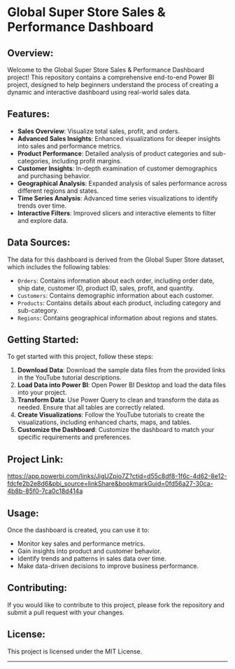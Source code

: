 

# Global Super Store Sales & Performance Dashboard

## Overview:

Welcome to the Global Super Store Sales & Performance Dashboard project! This repository contains a comprehensive end-to-end Power BI project, designed to help beginners understand the process of creating a dynamic and interactive dashboard using real-world sales data.

## Features:

- **Sales Overview**: Visualize total sales, profit, and orders.
- **Advanced Sales Insights**: Enhanced visualizations for deeper insights into sales and performance metrics.
- **Product Performance**: Detailed analysis of product categories and sub-categories, including profit margins.
- **Customer Insights**: In-depth examination of customer demographics and purchasing behavior.
- **Geographical Analysis**: Expanded analysis of sales performance across different regions and states.
- **Time Series Analysis**: Advanced time series visualizations to identify trends over time.
- **Interactive Filters**: Improved slicers and interactive elements to filter and explore data.

## Data Sources:

The data for this dashboard is derived from the Global Super Store dataset, which includes the following tables:
- `Orders`: Contains information about each order, including order date, ship date, customer ID, product ID, sales, profit, and quantity.
- `Customers`: Contains demographic information about each customer.
- `Products`: Contains details about each product, including category and sub-category.
- `Regions`: Contains geographical information about regions and states.

## Getting Started:

To get started with this project, follow these steps:

1. **Download Data**: Download the sample data files from the provided links in the YouTube tutorial descriptions.
2. **Load Data into Power BI**: Open Power BI Desktop and load the data files into your project.
3. **Transform Data**: Use Power Query to clean and transform the data as needed. Ensure that all tables are correctly related.
4. **Create Visualizations**: Follow the YouTube tutorials to create the visualizations, including enhanced charts, maps, and tables.
5. **Customize the Dashboard**: Customize the dashboard to match your specific requirements and preferences.

## Project Link:

https://app.powerbi.com/links/JigUZpio7Z?ctid=d55c8df8-1f6c-4d62-8e12-fdcfe2b2e8d6&pbi_source=linkShare&bookmarkGuid=0fd56a27-30ca-4b8b-85f0-7ca0c18d414a


## Usage:

Once the dashboard is created, you can use it to:
- Monitor key sales and performance metrics.
- Gain insights into product and customer behavior.
- Identify trends and patterns in sales data over time.
- Make data-driven decisions to improve business performance.

## Contributing:

If you would like to contribute to this project, please fork the repository and submit a pull request with your changes.

## License:

This project is licensed under the MIT License.

---
